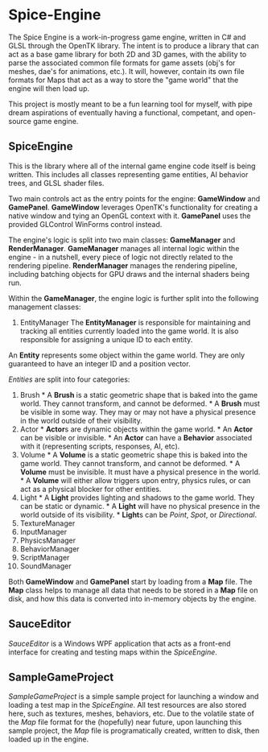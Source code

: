 # Spice-Engine

The Spice Engine is a work-in-progress game engine, written in C# and GLSL through the OpenTK library.
The intent is to produce a library that can act as a base game library for both 2D and 3D games, with the ability to parse the associated common file formats for game assets (obj's for meshes, dae's for animations, etc.).
It will, however, contain its own file formats for Maps that act as a way to store the "game world" that the engine will then load up.

This project is mostly meant to be a fun learning tool for myself, with pipe dream aspirations of eventually having a functional, competant, and open-source game engine.

## SpiceEngine

This is the library where all of the internal game engine code itself is being written.
This includes all classes representing game entities, AI behavior trees, and GLSL shader files.

Two main controls act as the entry points for the engine: **GameWindow** and **GamePanel**.
**GameWindow** leverages OpenTK's functionality for creating a native window and tying an OpenGL context with it.
**GamePanel** uses the provided GLControl WinForms control instead.

The engine's logic is split into two main classes: **GameManager** and **RenderManager**.
**GameManager** manages all internal logic within the engine - in a nutshell, every piece of logic not directly related to the rendering pipeline.
**RenderManager** manages the rendering pipeline, including batching objects for GPU draws and the internal shaders being run.

Within the **GameManager**, the engine logic is further split into the following management classes: 

1. EntityManager
  The **EntityManager** is responsible for maintaining and tracking all entities currently loaded into the game world. It is also responsible for assigning a unique ID to each entity.
  
  An **Entity** represents some object within the game world. They are only guaranteed to have an integer ID and a position vector.
  
  *Entities* are split into four categories:
  
  1. Brush
    * A **Brush** is a static geometric shape that is baked into the game world. They cannot transform, and cannot be deformed.
    * A **Brush** must be visible in some way. They may or may not have a physical presence in the world outside of their visibility.
  2. Actor
    * **Actor**s are dynamic objects within the game world.
    * An **Actor** can be visible or invisible.
    * An **Actor** can have a **Behavior** associated with it (representing scripts, responses, AI, etc).
  3. Volume
    * A **Volume** is a static geometric shape this is baked into the game world. They cannot transform, and cannot be deformed.
    * A **Volume** must be invisible. It must have a physical presence in the world.
    * A **Volume** will either allow triggers upon entry, physics rules, or can act as a physical blocker for other entities.
  4. Light
    * A **Light** provides lighting and shadows to the game world. They can be static or dynamic.
    * A **Light** will have no physical presence in the world outside of its visibility.
    * **Light**s can be *Point*, *Spot*, or *Directional*.
2. TextureManager
3. InputManager
4. PhysicsManager
5. BehaviorManager
6. ScriptManager
7. SoundManager

Both **GameWindow** and **GamePanel** start by loading from a **Map** file.
The **Map** class helps to manage all data that needs to be stored in a **Map** file on disk, and how this data is converted into in-memory objects by the engine.

## SauceEditor

*SauceEditor* is a Windows WPF application that acts as a front-end interface for creating and testing maps within the *SpiceEngine*.

## SampleGameProject

*SampleGameProject* is a simple sample project for launching a window and loading a test map in the *SpiceEngine*.
All test resources are also stored here, such as textures, meshes, behaviors, etc.
Due to the volatile state of the *Map* file format for the (hopefully) near future, upon launching this sample project, the *Map* file is programatically created, written to disk, then loaded up in the engine.